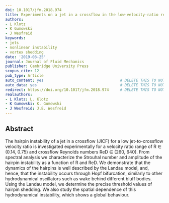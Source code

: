 ```yaml
---
doi: 10.1017/jfm.2018.974
title: Experiments on a jet in a crossflow in the low-velocity-ratio regime
authors:
- L Klotz
- K Gumowski
- J Wesfreid
keywords:
- jets
- nonlinear instability
- vortex shedding
date: '2019-03-25'
journal: Journal of Fluid Mechanics
publisher: Cambridge University Press
scopus_cite: 12
pub_type: Article
auto_content: yes                                  # DELETE THIS TO NOT AUTO GENERATE CONTENT
auto_data: yes                                     # DELETE THIS TO NOT AUTO GENERATE METADATA
redirect: https://doi.org/10.1017/jfm.2018.974     # DELETE THIS TO NOT REDIRECT
realauthors:
- L Klotz: L. Klotz
- K Gumowski: K. Gumowski
- J Wesfreid: J.E. Wesfreid
---
```



## Abstract
The hairpin instability of a jet in a crossflow (JICF) for a low jet-to-crossflow velocity ratio is investigated experimentally for a velocity ratio range of R ∈ (0.14, 0.75) and crossflow Reynolds numbers ReD ∈ (260, 640). From spectral analysis we characterize the Strouhal number and amplitude of the hairpin instability as a function of R and ReD. We demonstrate that the dynamics of the hairpins is well described by the Landau model, and, hence, that the instability occurs through Hopf bifurcation, similarly to other hydrodynamical oscillators such as wake behind different bluff bodies. Using the Landau model, we determine the precise threshold values of hairpin shedding. We also study the spatial dependence of this hydrodynamical instability, which shows a global behaviour.
